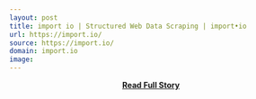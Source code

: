 ```yaml
---
layout: post
title: import io | Structured Web Data Scraping | import•io
url: https://import.io/
source: https://import.io/
domain: import.io
image: 
---
```


<p></p>
<center><p><a href="https://import.io/" style='padding:25px; font-sze:18px; font-weight: bold;'>Read Full Story</a></p></center>
